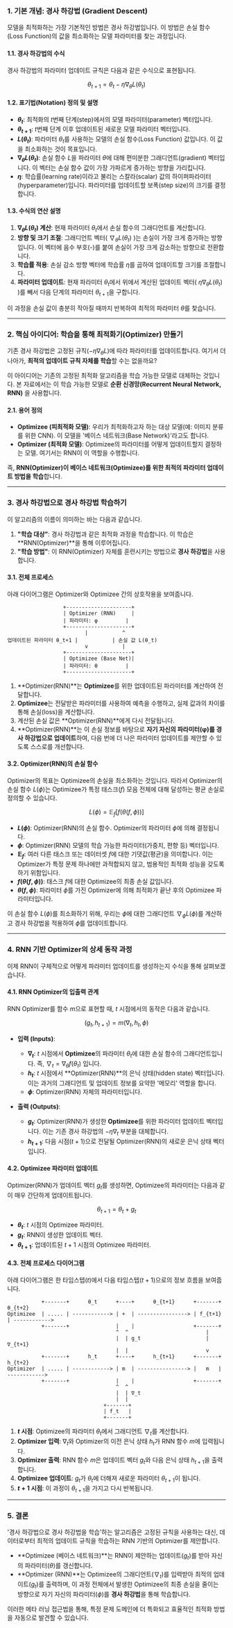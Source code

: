 ### 1. 기본 개념: 경사 하강법 (Gradient Descent)

모델을 최적화하는 가장 기본적인 방법은 경사 하강법입니다. 이 방법은 손실 함수(Loss Function)의 값을 최소화하는 모델 파라미터를 찾는 과정입니다.

#### 1.1. 경사 하강법의 수식

경사 하강법의 파라미터 업데이트 규칙은 다음과 같은 수식으로 표현됩니다.

$$
\theta_{t+1} = \theta_t - \eta \nabla_{\theta} L(\theta_t)
$$

#### 1.2. 표기법(Notation) 정의 및 설명

*   **$\theta_t$**: 최적화의 $t$번째 단계(step)에서의 모델 파라미터(parameter) 벡터입니다.
*   **$\theta_{t+1}$**: $t$번째 단계 이후 업데이트된 새로운 모델 파라미터 벡터입니다.
*   **$L(\theta_t)$**: 파라미터 $\theta_t$를 사용하는 모델의 손실 함수(Loss Function) 값입니다. 이 값을 최소화하는 것이 목표입니다.
*   **$\nabla_{\theta} L(\theta_t)$**: 손실 함수 $L$을 파라미터 $\theta$에 대해 편미분한 그래디언트(gradient) 벡터입니다. 이 벡터는 손실 함수 값이 가장 가파르게 증가하는 방향을 가리킵니다.
*   **$\eta$**: 학습률(learning rate)이라고 불리는 스칼라(scalar) 값의 하이퍼파라미터(hyperparameter)입니다. 파라미터를 업데이트할 보폭(step size)의 크기를 결정합니다.

#### 1.3. 수식의 연산 설명

1.  **$\nabla_{\theta} L(\theta_t)$ 계산**: 현재 파라미터 $\theta_t$에서 손실 함수의 그래디언트를 계산합니다.
2.  **방향 및 크기 조절**: 그래디언트 벡터( $\nabla_{\theta} L(\theta_t)$ )는 손실이 가장 크게 증가하는 방향입니다. 이 벡터에 음수 부호(-)를 붙여 손실이 가장 크게 감소하는 방향으로 전환합니다.
3.  **학습률 적용**: 손실 감소 방향 벡터에 학습률 $\eta$를 곱하여 업데이트할 크기를 조절합니다.
4.  **파라미터 업데이트**: 현재 파라미터 $\theta_t$에서 위에서 계산된 업데이트 벡터( $\eta \nabla_{\theta} L(\theta_t)$ )를 빼서 다음 단계의 파라미터 $\theta_{t+1}$을 구합니다.

이 과정을 손실 값이 충분히 작아질 때까지 반복하여 최적의 파라미터 $\theta$를 찾습니다.

---

### 2. 핵심 아이디어: 학습을 통해 최적화기(Optimizer) 만들기

기존 경사 하강법은 고정된 규칙($-\eta \nabla_{\theta} L$)에 따라 파라미터를 업데이트합니다. 여기서 더 나아가, **최적의 업데이트 규칙 자체를 학습**할 수는 없을까요?

이 아이디어는 기존의 고정된 최적화 알고리즘을 학습 가능한 모델로 대체하는 것입니다. 본 자료에서는 이 학습 가능한 모델로 **순환 신경망(Recurrent Neural Network, RNN)** 을 사용합니다.

#### 2.1. 용어 정의

*   **Optimizee (피최적화 모델)**: 우리가 최적화하고자 하는 대상 모델(예: 이미지 분류를 위한 CNN). 이 모델을 '베이스 네트워크(Base Network)'라고도 합니다.
*   **Optimizer (최적화 모델)**: Optimizee의 파라미터를 어떻게 업데이트할지 결정하는 모델. 여기서는 RNN이 이 역할을 수행합니다.

즉, **RNN(Optimizer)이 베이스 네트워크(Optimizee)를 위한 최적의 파라미터 업데이트 방법을 학습**합니다.

---

### 3. 경사 하강법으로 경사 하강법 학습하기

이 알고리즘의 이름이 의미하는 바는 다음과 같습니다.

1.  **"학습 대상"**: 경사 하강법과 같은 최적화 과정을 학습합니다. 이 학습은 **RNN(Optimizer)**을 통해 이루어집니다.
2.  **"학습 방법"**: 이 RNN(Optimizer) 자체를 훈련시키는 방법으로 **경사 하강법**을 사용합니다.

#### 3.1. 전체 프로세스

아래 다이어그램은 Optimizer와 Optimizee 간의 상호작용을 보여줍니다.

```
                  +---------------------+
                  | Optimizer (RNN)     |
                  | 파라미터: φ         |
                  +---------------------+
                         |           ^
업데이트된 파라미터 θ_t+1 |           | 손실 값 L(θ_t)
                         v           |
                  +---------------------+
                  | Optimizee (Base Net)|
                  | 파라미터: θ         |
                  +---------------------+
```

1.  **Optimizer(RNN)**는 **Optimizee**를 위한 업데이트된 파라미터를 계산하여 전달합니다.
2.  **Optimizee**는 전달받은 파라미터를 사용하여 예측을 수행하고, 실제 값과의 차이를 통해 손실(loss)을 계산합니다.
3.  계산된 손실 값은 **Optimizer(RNN)**에게 다시 전달됩니다.
4.  **Optimizer(RNN)**는 이 손실 정보를 바탕으로 **자기 자신의 파라미터(φ)를 경사 하강법으로 업데이트**하여, 다음 번에 더 나은 파라미터 업데이트를 제안할 수 있도록 스스로를 개선합니다.

#### 3.2. Optimizer(RNN)의 손실 함수

Optimizer의 목표는 Optimizee의 손실을 최소화하는 것입니다. 따라서 Optimizer의 손실 함수 $L(\phi)$는 Optimizee가 특정 태스크($f$) 모음 전체에 대해 달성하는 평균 손실로 정의할 수 있습니다.

$$
L(\phi) = \mathbb{E}_{f}[f(\theta(f, \phi))]
$$

*   **$L(\phi)$**: Optimizer(RNN)의 손실 함수. Optimizer의 파라미터 $\phi$에 의해 결정됩니다.
*   **$\phi$**: Optimizer(RNN) 모델의 학습 가능한 파라미터(가중치, 편향 등) 벡터입니다.
*   **$\mathbb{E}_{f}$**: 여러 다른 태스크 또는 데이터셋 $f$에 대한 기댓값(평균)을 의미합니다. 이는 Optimizer가 특정 문제 하나에만 과적합되지 않고, 범용적인 최적화 성능을 갖도록 하기 위함입니다.
*   **$f(\theta(f, \phi))$**: 태스크 $f$에 대한 Optimizee의 최종 손실 값입니다.
*   **$\theta(f, \phi)$**: 파라미터 $\phi$를 가진 Optimizer에 의해 최적화가 끝난 후의 Optimizee 파라미터입니다.

이 손실 함수 $L(\phi)$를 최소화하기 위해, 우리는 $\phi$에 대한 그래디언트 $\nabla_{\phi} L(\phi)$를 계산하고 경사 하강법을 적용하여 $\phi$를 업데이트합니다.

---

### 4. RNN 기반 Optimizer의 상세 동작 과정

이제 RNN이 구체적으로 어떻게 파라미터 업데이트를 생성하는지 수식을 통해 살펴보겠습니다.

#### 4.1. RNN Optimizer의 입출력 관계

RNN Optimizer를 함수 $m$으로 표현할 때, $t$ 시점에서의 동작은 다음과 같습니다.

$$
(g_t, h_{t+1}) = m(\nabla_t, h_t, \phi)
$$

*   **입력 (Inputs)**:
    *   **$\nabla_t$**: $t$ 시점에서 **Optimizee**의 파라미터 $\theta_t$에 대한 손실 함수의 그래디언트입니다. 즉, $\nabla_t = \nabla_{\theta} f(\theta_t)$ 입니다.
    *   **$h_t$**: $t$ 시점에서 **Optimizer(RNN)**의 은닉 상태(hidden state) 벡터입니다. 이는 과거의 그래디언트 및 업데이트 정보를 요약한 '메모리' 역할을 합니다.
    *   **$\phi$**: Optimizer(RNN) 자체의 파라미터입니다.

*   **출력 (Outputs)**:
    *   **$g_t$**: Optimizer(RNN)가 생성한 **Optimizee**를 위한 파라미터 업데이트 벡터입니다. 이는 기존 경사 하강법의 $- \eta \nabla_t$ 부분을 대체합니다.
    *   **$h_{t+1}$**: 다음 시점($t+1$)으로 전달될 Optimizer(RNN)의 새로운 은닉 상태 벡터입니다.

#### 4.2. Optimizee 파라미터 업데이트

Optimizer(RNN)가 업데이트 벡터 $g_t$를 생성하면, Optimizee의 파라미터는 다음과 같이 매우 간단하게 업데이트됩니다.

$$
\theta_{t+1} = \theta_t + g_t
$$

*   **$\theta_t$**: $t$ 시점의 Optimizee 파라미터.
*   **$g_t$**: RNN이 생성한 업데이트 벡터.
*   **$\theta_{t+1}$**: 업데이트된 $t+1$ 시점의 Optimizee 파라미터.

#### 4.3. 전체 프로세스 다이어그램

아래 다이어그램은 한 타임스텝($t$)에서 다음 타임스텝($t+1$)으로의 정보 흐름을 보여줍니다.

```
           +-------+      θ_t      +----+      θ_{t+1}      +-------+      θ_{t+2}
Optimizee  | ..... | ------------> | +  | ----------------> | f_{t+1} | ------------>
           +-------+               |    |                   +-------+
                                   ^  ^                         |
                                   |  | g_t                     | ∇_{t+1}
                                   |  |                         v
           +-------+      h_t      +----+      h_{t+1}      +-------+      h_{t+2}
Optimizer  | ..... | ------------> | m  | ----------------> |   m   | ------------>
           +-------+               |    |                   +-------+
                                   ^  ^
                                   |  | ∇_t
                                   |  |
                               +-------+
                               | f_t   |
                               +-------+
```

1.  **$t$ 시점**: Optimizee의 파라미터 $\theta_t$에서 그래디언트 $\nabla_t$를 계산합니다.
2.  **Optimizer 입력**: $\nabla_t$와 Optimizer의 이전 은닉 상태 $h_t$가 RNN 함수 $m$에 입력됩니다.
3.  **Optimizer 출력**: RNN 함수 $m$은 업데이트 벡터 $g_t$와 다음 은닉 상태 $h_{t+1}$을 출력합니다.
4.  **Optimizee 업데이트**: $g_t$가 $\theta_t$에 더해져 새로운 파라미터 $\theta_{t+1}$이 됩니다.
5.  **$t+1$ 시점**: 이 과정이 $\theta_{t+1}$을 가지고 다시 반복됩니다.

---

### 5. 결론

'경사 하강법으로 경사 하강법을 학습'하는 알고리즘은 고정된 규칙을 사용하는 대신, 데이터로부터 최적의 업데이트 규칙을 학습하는 RNN 기반의 Optimizer를 제안합니다.

*   **Optimizee (베이스 네트워크)**는 RNN이 제안하는 업데이트($g_t$)를 받아 자신의 파라미터($\theta$)를 갱신합니다.
*   **Optimizer (RNN)**는 Optimizee의 그래디언트($\nabla_t$)를 입력받아 최적의 업데이트($g_t$)를 출력하며, 이 과정 전체에서 발생한 Optimizee의 최종 손실을 줄이는 방향으로 자기 자신의 파라미터($\phi$)를 **경사 하강법**을 통해 학습합니다.

이러한 메타 러닝 접근법을 통해, 특정 문제 도메인에 더 특화되고 효율적인 최적화 방법을 자동으로 발견할 수 있습니다.
